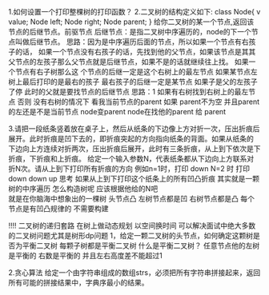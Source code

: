 1.如何设置一个打印整棵树的打印函数？
2.二叉树的结构定义如下:
    class Node{
        v value;
        Node left;
        Node right;
        Node parent;
    }
    给你二叉树的某一个节点,返回该节点的后继节点。前驱节点
    后继节点：是指二叉树中序遍历的，node的下一个节点叫做后继节点。 
    思路：因为是中序遍历后面的节点，所以如果一个节点有右孩子的话， 
    如果一个节点没有右孩子的话，先找到他的父节点，如果该节点是其其父节点的左孩子那么父节点就是后继节点，如果不是的话就继续往上找。
    如果一个节点有右子树那么这 个节点的后继一定是这个右树上的最左节点
    如果某节点左树上最后打印的是最右的孩子 最右孩子的后继一定是某节点
    如果子是父的左孩子了停 此时的父就是要找节点的后继节点
    思路：1 如果有右树找到右树上的最左节点 否则 没有右树的情况下 看我当前节点的parent 如果 parent不为空 并且parent的左还是不是当前节点
        node变parent node在找他的parent 给 parent

3.请把一段纸条竖着放在桌子上，然后从纸条的下边像上方对折一次，压出折痕后展开。此时折痕是凹下去的，即折痕突起的方向指向纸条的背面。如果从纸条的
  下边向上方连续对折两次，压出折痕后展开，此时有三条折痕，从上到下依次是下折痕，下折痕和上折痕。
  给定一个输入参数N，代表纸条都从下边向上方联系对折N次。请从上到下打印所有折痕的方向
  例如n=1时，打印 down N=2 时 打印 down down up 
  思考 如果从上到下打印这个纸条上的所有凹凸折痕 其实就是一颗树的中序遍历  怎么构造树呢 应该根据他给的N吧   
     就是在你脑海中想象出的一棵树 头节点凸 左树节点都是凹 右树节点都是凸 每个节点是有凹凸规律的 不需要构建


!!!! 二叉树的递归套路 在树上做动态规划 以空间换时间 
    可以解决面试中绝大多数的二叉树问题尤其是树形dp问题
1，给定一颗二叉树的头节点，如何确定这颗树是否为平衡二叉树 每颗子树都是平衡二叉树
    什么是平衡二叉树？ 任意节点他的左树是平衡的 右数是平衡的 并且左右高度差不能超过1

2.贪心算法
    给定一个由字符串组成的数组strs，必须把所有字符串拼接起来，返回所有可能的拼接结果中，字典序最小的结果。 